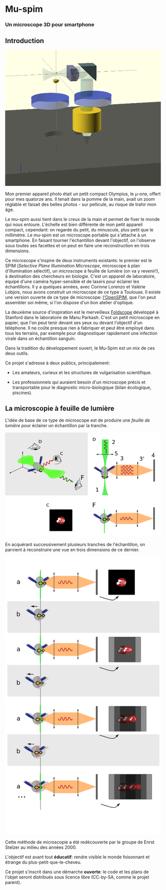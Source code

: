 # Mu-spim
### Un microscope 3D pour smartphone


## Introduction

![Une petite feuille de lumière](images/optics_only_zoom.png)


Mon premier appareil photo était un petit compact Olympius, le µ-one,
offert pour mes quatorze ans. Il tenait dans la pomme de la main,
avait un zoom réglable et faisait des belles photos - sur pellicule,
au risque de trahir mon âge.

Le mu-spim aussi tient dans le creux de la main et permet de fixer le
monde qui nous entoure. L'échelle est bien différente de mon petit
appareil compact, cependant: on regarde du petit, du minuscule, plus
petit que le millimètre. Le mu-spim est un microscope portable qui
s'attache à un smartphone. En faisant tourner l'échantillon devant
l'objectif, on l'observe sous toutes ses facettes et on peut en faire
une reconstruction en trois dimensions.

Ce microscope s'inspire de deux instruments existants: le premier est
le SPIM (_Selective Plane Illumination Microscope_, microscope à plan
d'illumination sélectif), un microscope à feuille de lumière (on va y
revenir!), à destination des chercheurs en biologie. C'est un appareil
de laboratoire, équipé d'une caméra hyper-sensible et de lasers pour
éclairer les échantillons. Il y a quelques années, avec Corinne
Lorenzo et Valérie Lobjois, nous avons construit un microscope de ce
type à Toulouse. Il existe une version ouverte de ce type de
microscope: [l'OpenSPIM](http://openspim.org), que l'on peut assembler
soi même, si l'on dispose d'un bon atelier d'optique.

La deuxième source d'inspiration est le merveilleux
[Foldscope](http://foldscope.org) développé à Stanford dans le
laboratoire de Manu Parkash. C'est un petit microscope en papier, que
l'on peut tenir devant ses yeux ou devant l'objectif d'un
téléphone. Il ne coûte presque rien à fabriquer et peut être employé
dans tous les terrains, par exemple pour diagnostiquer rapidement une
infection virale dans un échantillon sanguin.

Dans la tradition du développement ouvert, le Mu-Spim est un _mix_ de
ces deux outils.

Ce projet s'adresse à deux publics, principalement:

* Les amateurs, curieux et les structures de vulgarisation
  scientifique.

* Les professionnels qui auraient besoin d'un microscope précis et
  transportable pour le diagnostic micro-biologique (bilan écologique, piscines).

##

## La microscopie à feuille de lumière

L'idée de base de ce type de microscope est de produire une _feuille
de lumière_ pour éclairer un échantillon par la tranche.

![principe de la microscopie de feuille de lumière](images/principe_feuille_de_lumiere.png)

En acquérant successivement plusieurs tranches de l'échantillon, on
parvient à reconstruire une vue en trois dimensions de ce dernier.

![reconstruction 3D](images/principe_spim.png)

Cette méthode de microscopie a été redécouverte par le groupe de Enrst
Stelzer au milieu des années 2000.

L'objectif est avant tout **éducatif**: rendre visible le monde
foisonnant et étrange du plus-petit-que-le-cheveu.

Ce projet s'inscrit dans une démarche **ouverte**: le code et les plans
de l'objet seront distribués sous licence libre (CC-by-SA, comme le
projet parent).
